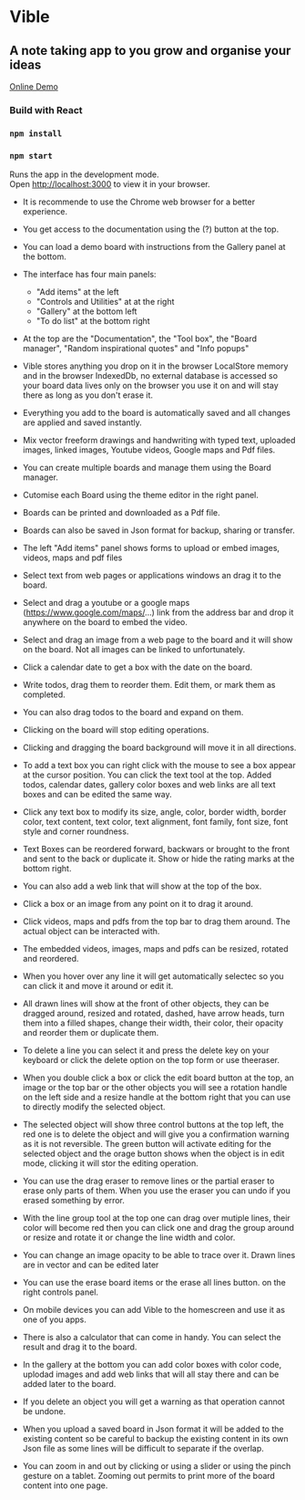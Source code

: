 # Vible

## A note taking app to you grow and organise your ideas

[Online Demo](https://vible.netlify.app)

### Build with React

### `npm install`

### `npm start`

Runs the app in the development mode.\
Open [http://localhost:3000](http://localhost:3000) to view it in your browser.

- It is recommende to use the Chrome web browser for a better experience.

- You get access to the documentation using the (?) button at the top.

- You can load a demo board with instructions from the Gallery panel at the bottom.

- The interface has four main panels:

  - "Add items" at the left
  - "Controls and Utilities" at at the right
  - "Gallery" at the bottom left
  - "To do list" at the bottom right

- At the top are the "Documentation", the "Tool box", the "Board manager", "Random inspirational quotes" and "Info popups"

- Vible stores anything you drop on it in the browser LocalStore memory and in the browser IndexedDb, no external database is accessed so your board data lives only on the browser you use it on and will stay there as long as you don't erase it.

- Everything you add to the board is automatically saved and all changes are applied and saved instantly.

- Mix vector freeform drawings and handwriting with typed text, uploaded images, linked images, Youtube videos, Google maps and Pdf files.

- You can create multiple boards and manage them using the Board manager.

- Cutomise each Board using the theme editor in the right panel.

- Boards can be printed and downloaded as a Pdf file.

- Boards can also be saved in Json format for backup, sharing or transfer.

- The left "Add items" panel shows forms to upload or embed images, videos, maps and pdf files

- Select text from web pages or applications windows an drag it to the board.

- Select and drag a youtube or a google maps (https://www.google.com/maps/...) link from the address bar and drop it anywhere on the board to embed the video.

- Select and drag an image from a web page to the board and it will show on the board. Not all images can be linked to unfortunately.

- Click a calendar date to get a box with the date on the board.

- Write todos, drag them to reorder them. Edit them, or mark them as completed.

- You can also drag todos to the board and expand on them.

- Clicking on the board will stop editing operations.

- Clicking and dragging the board background will move it in all directions.

- To add a text box you can right click with the mouse to see a box appear at the cursor position. You can click the text tool at the top. Added todos, calendar dates, gallery color boxes and web links are all text boxes and can be edited the same way.

- Click any text box to modify its size, angle, color, border width, border color, text content, text color, text alignment, font family, font size, font style and corner roundness.

- Text Boxes can be reordered forward, backwars or brought to the front and sent to the back or duplicate it.
  Show or hide the rating marks at the bottom right.

- You can also add a web link that will show at the top of the box.

- Click a box or an image from any point on it to drag it around.

- Click videos, maps and pdfs from the top bar to drag them around. The actual object can be interacted with.

- The embedded videos, images, maps and pdfs can be resized, rotated and reordered.

- When you hover over any line it will get automatically selectec so you can click it and move it around or edit it.

- All drawn lines will show at the front of other objects, they can be dragged around, resized and rotated, dashed, have arrow heads, turn them into a filled shapes, change their width, their color, their opacity and reorder them or duplicate them.

- To delete a line you can select it and press the delete key on your keyboard or click the delete option on the top form or use theeraser.

- When you double click a box or click the edit board button at the top, an image or the top bar or the other objects you will see a rotation handle on the left side and a resize handle at the bottom right that you can use to directly modify the selected object.

- The selected object will show three control buttons at the top left, the red one is to delete the object and will give you a confirmation warning as it is not reversible. The green button will activate editing for the selected object and the orage button shows when the object is in edit mode, clicking it will stor the editing operation.

- You can use the drag eraser to remove lines or the partial eraser to erase only parts of them.
  When you use the eraser you can undo if you erased something by error.

- With the line group tool at the top one can drag over mutiple lines, their color will become red then you can click one and drag the group around or resize and rotate it or change the line width and color.

- You can change an image opacity to be able to trace over it. Drawn lines are in vector and can be edited later

- You can use the erase board items or the erase all lines button. on the right controls panel.

- On mobile devices you can add Vible to the homescreen and use it as one of you apps.

- There is also a calculator that can come in handy. You can select the result and drag it to the board.

- In the gallery at the bottom you can add color boxes with color code, uplodad images and add web links that will all stay there and can be added later to the board.

- If you delete an object you will get a warning as that operation cannot be undone.

- When you upload a saved board in Json format it will be added to the existing content so be careful to backup the existing content in its own Json file as some lines will be difficult to separate if the overlap.

- You can zoom in and out by clicking or using a slider or using the pinch gesture on a tablet. Zooming out permits to print more of the board content into one page.
